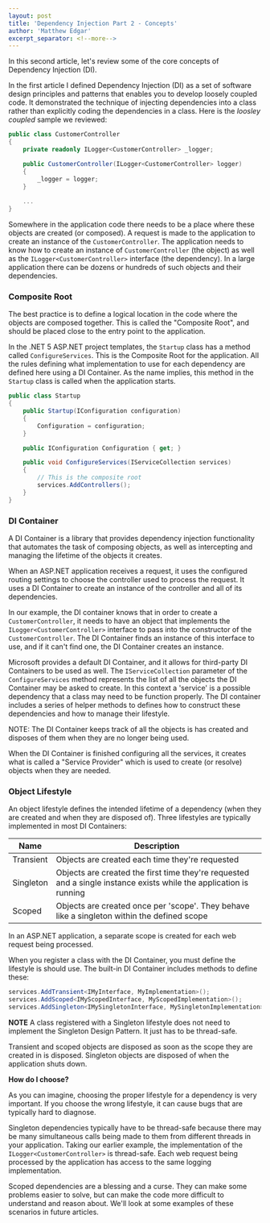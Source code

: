 ```yaml
---
layout: post
title: 'Dependency Injection Part 2 - Concepts'
author: 'Matthew Edgar'
excerpt_separator: <!--more-->
---
```


In this second article, let's review some of the core concepts of Dependency Injection (DI).

<!--more-->

In the first article I defined Dependency Injection (DI) as a set of software design principles and patterns that enables you to develop loosely coupled code. It demonstrated the technique of injecting dependencies into a class rather than explicitly coding the dependencies in a class. Here is the _loosley coupled_ sample we reviewed:

```csharp
public class CustomerController
{
    private readonly ILogger<CustomerController> _logger;

    public CustomerController(ILogger<CustomerController> logger)
    {
        _logger = logger;
    }
    
    ...
}
```

Somewhere in the application code there needs to be a place where these objects are created (or composed). A request is made to the application to create an instance of the `CustomerController`. The application needs to know how to create an instance of `CustomerController` (the object) as well as the `ILogger<CustomerController>` interface (the dependency). In a large application there can be dozens or hundreds of such objects and their dependencies. 

### Composite Root

The best practice is to define a logical location in the code where the objects are composed together. This is called the "Composite Root", and should be placed close to the entry point to the application.

In the .NET 5 ASP.NET project templates, the `Startup` class has a method called `ConfigureServices`. This is the Composite Root for the application. All the rules defining what implementation to use for each dependency are defined here using a DI Container. As the name implies, this method in the `Startup` class is called when the application starts.

```csharp
public class Startup
{
    public Startup(IConfiguration configuration)
    {
        Configuration = configuration;
    }

    public IConfiguration Configuration { get; }

    public void ConfigureServices(IServiceCollection services)
    {
        // This is the composite root
        services.AddControllers();
    }
}
```

### DI Container

A DI Container is a library that provides dependency injection functionality that automates the task of composing objects, as well as intercepting and managing the lifetime of the objects it creates.

When an ASP.NET application receives a request, it uses the configured routing settings to choose the controller used to process the request. It uses a DI Container to create an instance of the controller and all of its dependencies. 

In our example, the DI container knows that in order to create a `CustomerController`, it needs to have an object that implements the `ILogger<CustomerController>` interface to pass into the constructor of the `CustomerController`. The DI Container finds an instance of this interface to use, and if it can't find one, the DI Container creates an instance.

Microsoft provides a default DI Container, and it allows for third-party DI Containers to be used as well. The `IServiceCollection` parameter of the `ConfigureServices` method represents the list of all the objects the DI Container may be asked to create. In this context a 'service' is a possible dependency that a class may need to be function properly. The DI container includes a series of helper methods to defines how to construct these dependencies and how to manage their lifestyle.

NOTE: The DI Container keeps track of all the objects is has created and disposes of them when they are no longer being used. 

When the DI Container is finished configuring all the services, it creates what is called a "Service Provider" which is used to create (or resolve) objects when they are needed. 

### Object Lifestyle

An object lifestyle defines the intended lifetime of a dependency (when they are created and when they are disposed of). Three lifestyles are typically implemented in most DI Containers:

| Name | Description |
| - | - |
| Transient | Objects are created each time they're requested |
| Singleton | Objects are created the first time they're requested and a single instance exists while the application is running |
| Scoped | Objects are created once per 'scope'. They behave like a singleton within the defined scope |

In an ASP.NET application, a separate scope is created for each web request being processed.

When you register a class with the DI Container, you must define the lifestyle is should use. The built-in DI Container includes methods to define these:

```csharp
services.AddTransient<IMyInterface, MyImplementation>();
services.AddScoped<IMyScopedInterface, MyScopedImplementation>();
services.AddSingleton<IMySingletonInterface, MySingletonImplementation>();
```
**NOTE** A class registered with a Singleton lifestyle does not need to implement the Singleton Design Pattern. It just has to be thread-safe.

Transient and scoped objects are disposed as soon as the scope they are created in is disposed. Singleton objects are disposed of when the application shuts down.

**How do I choose?**

As you can imagine, choosing the proper lifestyle for a dependency is very important. If you choose the wrong lifestyle, it can cause bugs that are typically hard to diagnose.

Singleton dependencies typically have to be thread-safe because there may be many simultaneous calls being made to them from different threads in your application. Taking our earlier example, the implementation of the `ILogger<CustomerController>` is thread-safe. Each web request being processed by the application has access to the same logging implementation. 

Scoped dependencies are a blessing and a curse. They can make some problems easier to solve, but can make the code more difficult to understand and reason about. We'll look at some examples of these scenarios in future articles.



